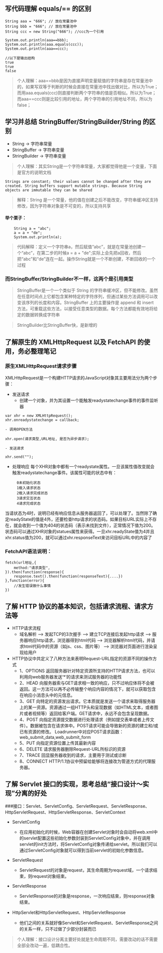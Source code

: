 ## 写代码理解 equals/== 的区别
```
String aaa = "666";	// 放在常量池中
String bbb = "666";	// 放在常量池中
String ccc = new String("666");	//ccc为一个引用

System.out.println(aaa==bbb);
System.out.println(aaa.equals(ccc));
System.out.println(aaa==ccc);

//以下是输出结构
true
true
false
```
> 个人理解：aaa==bbb是因为直接声明变量赋值的字符串是存在常量池中的，如果写双等于判断的时候会直接在常量池中找出做对比，所以为True；而用aaa.equals(ccc)则直接判断两个字符串的值是否相似。所以为True；而aaa==ccc则是比较引用的地址，两个字符串的引用地址不同，所以为false；

## 学习并总结 StringBuffer/StringBuilder/String 的区别
- String -> 字符串常量
- StringBuffer -> 字符串变量
- StringBuilder -> 字符串变量

> 个人理解：其实String是一个字符串常量，大家都觉得他是一个变量，下面是官方的说明文档

```
Strings are constant; their values cannot be changed after they are created. String buffers support mutable strings. Because String objects are immutable they can be shared
```

> 解释：String 是一个常量，他的值在创建之后不能改变，字符串缓冲区支持修改，因为字符串对象是不可变的，所以支持共享

#### 举个栗子：
```
	String a = "abc";
    a = a + "de";
    System.out.println(a);
```
> 代码解释：定义一个字符串a，然后赋值“abc”，就是在常量池创建一个“abc”，在第二步的时候a = a + "de";实际上会先把a回收，然后把“abc”和“de”连在一起。操作String就是一个不断创建，不断回收的一个过程

### 而StringBuffer/StringBuilder不一样，这两个是引用类型
> StringBuffer是一个一个类似于 String 的字符串缓冲区，但不能修改。虽然在任意时间点上它都包含某种特定的字符序列，但通过某些方法调用可以改变该序列的长度和内容。StringBuffer 上的主要操作是 append 和 insert 方法，可重载这些方法，以接受任意类型的数据。每个方法都能有效地将给定的数据转换成字符串

> StringBuilder比StringBuffer快，是新增的

## 了解原生的 XMLHttpRequest 以及 FetchAPI 的使用，务必整理笔记

### 原生XMLHttpRequest请求步骤

XMLHttpRequest是一个构建HTTP请求的JavaScript对象其主要用法分为两个步骤：
- 发送请求
	- 创建一个对象，并为其设置一个能触发readystatechange事件的事件监听器
```
var xhr = new XMLHttpRequest();
xhr.onreadystatechange = callback;
```
	- 调用OPEN方法
```
xhr.open(请求类型,URL地址, 是否为异步请求);
```
	- 发送请求
```
xhr.send("");
```
- 处理响应
每个XHR对象中都有一个readystate属性。一旦该属性值改变就会触发readystatechange事件。该属性可能的状态中有：

        0未初始化状态
        1载入请求状态
        2载入请求完成状态
        3请求交互状态
        4请求完成状态

当请状态为4时，说明已经有响应信息从服务器返回了，可以处理了。当然除了确定readyState的值是4外，还要检查http请求的状态码。如果目标URL实际上不存在，就会收到一个值为404的状态码（表示未找到文件），正常情况下值为200。状态码可以通过XHR对象的statues属性来获得。一旦xhr.readyState值为4并且xhr.status值为200，就可以通过xhr.responseText来访问目标URL中的内容了

### FetchAPI语法说明：
```
fetch(url地址,{
	method:"请求类型",
}).then(function(response){
	response.text().then(function(responseText){....})
},function(error){
	//发生错误做什么事情
})
```


## 了解 HTTP 协议的基本知识，包括请求流程、请求方法等

- HTTP请求流程
	- 域名解析 --> 发起TCP的3次握手 --> 建立TCP连接后发起http请求 --> 服务器响应http请求，浏览器得到html代码 --> 浏览器解析html代码，并请求html代码中的资源（如js、css、图片等） --> 浏览器对页面进行渲染呈现给用户
- HTTP协议中共定义了八种方法来表明Request-URL指定的资源不同的操作方式
	- 1、OPTIONS
		返回服务器针对特定资源所支持的HTTP请求方法，也可以利用向web服务器发送‘*’的请求来测试服务器的功能性
	- 2、HEAD
		向服务器索与GET请求相一致的响应，只不过响应体将不会被返回。这一方法可以再不必传输整个响应内容的情况下，就可以获取包含在响应小消息头中的元信息。
	- 3、GET
		向特定的资源发出请求。它本质就是发送一个请求来取得服务器上的某一资源。资源通过一组HTTP头和呈现数据（如HTML文本，或者图片或者视频等）返回给客户端。GET请求中，永远不会包含呈现数据。
	- 4、POST
		向指定资源提交数据进行处理请求（例如提交表单或者上传文件）。数据被包含在请求体中。POST请求可能会导致新的资源的建立和/或已有资源的修改。 Loadrunner中对应POST请求函数：web_submit_data,web_submit_form
	- 5、PUT
		向指定资源位置上传其最新内容
	- 6、DELETE
		请求服务器删除Request-URL所标识的资源
	- 7、TRACE
		回显服务器收到的请求，主要用于测试或诊断
	- 8、CONNECT
		HTTP/1.1协议中预留给能够将连接改为管道方式的代理服务器。

## 了解 Servlet 接口的实现，思考总结“接口设计～实现”分离的好处

###接口：Servlet、ServletConfig、ServletRequest、ServletResponse、HttpServletRequest、HttpServletResponse、ServletContext
- ServletConfig
	- 在应用初始化的时候，Web容器在创建Servlet对象时会自动将web.xml中的servlet配置这些初始化参数封装到ServletConfig对象中，并在调用servlet的init方法时，将ServletConfig对象传递给servlet。所以我们可以通过ServletConfig对象就可以得到当前servlet的初始化参数信息。

- ServletRequest
	- ServletRequest的对象是request，其生命周期为request域，一个请求结束，则request对象结束。

- ServletResponse
	- ServletResponse的对象是response，一次响应结束，则response对象结束。

- HttpServlet和HttpServletRequest、HttpServletResponse
	- 他们之间的关系就好像Servlet和ServletRequest、ServletResponse之间的关系一样，只不过做了少部分封装而已

> 个人理解：接口设计分离主要好处就是生命周期不同，需要改动的话不需要全部全改动一遍，低耦合性。
